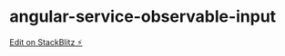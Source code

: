 # angular-service-observable-input

[Edit on StackBlitz ⚡️](https://stackblitz.com/edit/angular-service-observable-input)